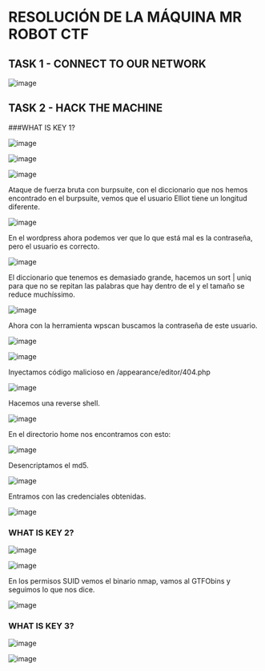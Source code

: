 # RESOLUCIÓN DE LA MÁQUINA MR ROBOT CTF 

## TASK 1 - CONNECT TO OUR NETWORK

![image](https://github.com/user-attachments/assets/2313923b-b000-44a9-94a9-496ff1f8a98d)

## TASK 2 - HACK THE MACHINE

###WHAT IS KEY 1?

![image](https://github.com/user-attachments/assets/c80c3a7d-0388-4bb3-81e4-f928a5b6aec8)

![image](https://github.com/user-attachments/assets/d004dca2-6559-411f-9ea5-a2111cf87b1c)

![image](https://github.com/user-attachments/assets/0f1c59cb-1b84-4de9-a5ae-51b91bf1feee)

Ataque de fuerza bruta con burpsuite, con  el diccionario que nos hemos encontrado en el burpsuite, vemos que el usuario Elliot tiene un longitud diferente.

![image](https://github.com/user-attachments/assets/94be16d9-a83a-44a5-9655-a8097c90fdf2)

En el wordpress ahora podemos ver que lo que está mal es la contraseña, pero el usuario es correcto.

![image](https://github.com/user-attachments/assets/effd9c34-4ae6-490a-b934-8083b8859846)

El diccionario que tenemos es demasiado grande, hacemos un sort | uniq para que no se repitan las palabras que hay dentro de el y el tamaño se reduce muchíssimo.

![image](https://github.com/user-attachments/assets/b6cd4873-4fb3-439a-a551-983f95046718)

Ahora con la herramienta wpscan buscamos la contraseña de este usuario.

![image](https://github.com/user-attachments/assets/583d0ade-92c6-4d61-beb0-9529732b16ac)

![image](https://github.com/user-attachments/assets/f0870f8c-eebc-4145-bbda-03801a932e06)

Inyectamos código malicioso en /appearance/editor/404.php

![image](https://github.com/user-attachments/assets/2343f6da-2e1a-4632-96a8-42c3f3b84546)

Hacemos una reverse shell.

![image](https://github.com/user-attachments/assets/d5780cfc-4a60-464c-9564-85a3d6706abb)

En el directorio home nos encontramos con esto: 

![image](https://github.com/user-attachments/assets/0a7471b1-57a1-4523-95e7-48cfd58e2be8)

Desencriptamos el md5.

![image](https://github.com/user-attachments/assets/117565c1-7d38-4a8f-a21e-50767d6ec366)

Entramos con las credenciales obtenidas.

![image](https://github.com/user-attachments/assets/496e6c92-5a73-477b-a492-a82e167a5106)

### WHAT IS KEY 2?

![image](https://github.com/user-attachments/assets/bcd9292d-d210-42dc-ac8d-c607ee689f71)

![image](https://github.com/user-attachments/assets/9a543ec4-7c14-4b28-8dab-b6ff1136ffe4)

En los permisos SUID vemos el binario nmap, vamos al GTFObins y seguimos lo que nos dice.

![image](https://github.com/user-attachments/assets/f3be5470-5494-46b5-a75e-c49a3a16de6c)

### WHAT IS KEY 3?

![image](https://github.com/user-attachments/assets/5744f279-4e8e-41b3-b746-5c1452304a23)

![image](https://github.com/user-attachments/assets/b43bdc02-7a65-4313-ad3a-9dbb92963ce3)






